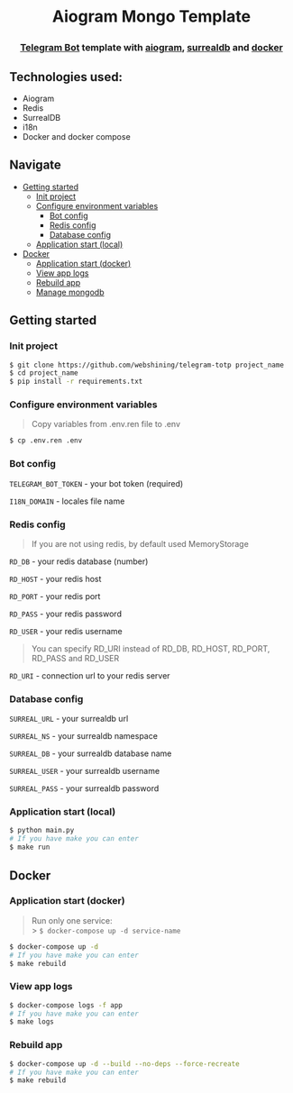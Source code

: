 # <p align="center">Aiogram Mongo Template</p>

### <p align="center"><a href="https://core.telegram.org/bots/api">Telegram Bot</a> template with <a href="https://docs.aiogram.dev/en/dev-3.x/">aiogram</a>, <a href="https://surrealdb.com/">surrealdb</a> and <a href="https://www.docker.com/">docker</a></p>

## Technologies used:

- Aiogram
- Redis
- SurrealDB
- i18n
- Docker and docker compose

## Navigate

- [Getting started](#getting-started)
  - [Init project](#init-project)
  - [Configure environment variables](#configure-environment-variables)
    - [Bot config](#bot-config)
    - [Redis config](#redis-config)
    - [Database config](#database-config)
  - [Application start (local)](#application-start-local)
- [Docker](#docker)
  - [Application start (docker)](#application-start-docker)
  - [View app logs](#view-app-logs)
  - [Rebuild app](#rebuild-app)
  - [Manage mongodb](#manage-mongodb)

## Getting started

### Init project

```bash
$ git clone https://github.com/webshining/telegram-totp project_name
$ cd project_name
$ pip install -r requirements.txt
```

### Configure environment variables

> Copy variables from .env.ren file to .env

```bash
$ cp .env.ren .env
```

### Bot config

`TELEGRAM_BOT_TOKEN` - your bot token (required)

`I18N_DOMAIN` - locales file name

### Redis config

> If you are not using redis, by default used MemoryStorage

`RD_DB` - your redis database (number)

`RD_HOST` - your redis host

`RD_PORT` - your redis port

`RD_PASS` - your redis password

`RD_USER` - your redis username

> You can specify RD_URI instead of RD_DB, RD_HOST, RD_PORT, RD_PASS and RD_USER

`RD_URI` - connection url to your redis server

### Database config

`SURREAL_URL` - your surrealdb url

`SURREAL_NS` - your surrealdb namespace

`SURREAL_DB` - your surrealdb database name

`SURREAL_USER` - your surrealdb username

`SURREAL_PASS` - your surrealdb password

### Application start (local)

```bash
$ python main.py
# If you have make you can enter
$ make run
```

## Docker

### Application start (docker)

> Run only one service:<br> > `$ docker-compose up -d service-name`

```bash
$ docker-compose up -d
# If you have make you can enter
$ make rebuild
```

### View app logs

```bash
$ docker-compose logs -f app
# If you have make you can enter
$ make logs
```

### Rebuild app

```bash
$ docker-compose up -d --build --no-deps --force-recreate
# If you have make you can enter
$ make rebuild
```
